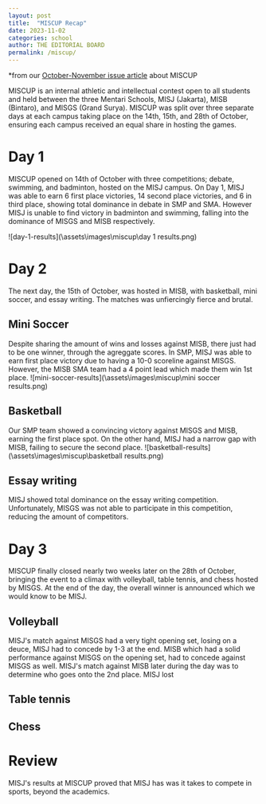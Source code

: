 ```yaml
---
layout: post
title:  "MISCUP Recap"
date: 2023-11-02
categories: school
author: THE EDITORIAL BOARD
permalink: /miscup/
---
```


*from our [October-November issue article][issue-article] about MISCUP

MISCUP is an internal athletic and intellectual contest open to all students and held between the three Mentari Schools, MISJ (Jakarta), MISB (Bintaro), and MISGS (Grand Surya). MISCUP was split over three separate days at each campus taking place on the 14th, 15th, and 28th of October, ensuring each campus received an equal share in hosting the games.

# Day 1
MISCUP opened on 14th of October with three competitions; debate, swimming, and badminton, hosted on the MISJ campus. On Day 1, MISJ was able to earn 6 first place victories, 14 second place victories, and 6 in third place, showing total dominance in debate in SMP and SMA. However MISJ is unable to find victory in badminton and swimming, falling into the dominance of MISGS and MISB respectively.

![day-1-results](\assets\images\miscup\day 1 results.png)

# Day 2
The next day, the 15th of October, was hosted in MISB, with basketball, mini soccer, and essay writing. The matches was unfiercingly fierce and brutal. 

## Mini Soccer
Despite sharing the amount of wins and losses against MISB, there just had to be one winner, through the agreggate scores. In SMP, MISJ was able to earn first place victory due to having a 10-0 scoreline against MISGS. However, the MISB SMA team had a 4 point lead which made them win 1st place. 
![mini-soccer-results](\assets\images\miscup\mini soccer results.png)

## Basketball
Our SMP team showed a convincing victory against MISGS and MISB, earning the first place spot. On the other hand, MISJ had a narrow gap with MISB, failing to secure the second place.
![basketball-results](\assets\images\miscup\basketball results.png)

## Essay writing
MISJ showed total dominance on the essay writing competition. Unfortunately, MISGS was not able to participate in this competition, reducing the amount of competitors.

# Day 3
MISCUP finally closed nearly two weeks later on the 28th of October, bringing the event to a climax with volleyball, table tennis, and chess hosted by MISGS. At the end of the day, the overall winner is announced which we would know to be MISJ.

## Volleyball
MISJ's match against MISGS had a very tight opening set, losing on a deuce, MISJ had to concede by 1-3 at the end. MISB which had a solid performance against MISGS on the opening set, had to concede against MISGS as well. MISJ's match against MISB later during the day was to determine who goes onto the 2nd place. MISJ lost

## Table tennis

## Chess

# Review
MISJ's results at MISCUP proved that MISJ has was it takes to compete in sports, beyond the academics. 


[issue-article]: {{site.url}}/monthly%20issue/2023/12/01/October-&-November-2023-Issue.html